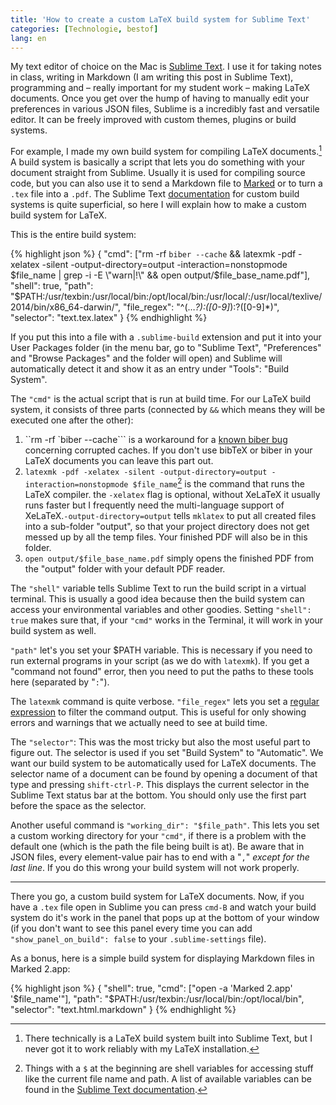 ```yaml
---
title: 'How to create a custom LaTeX build system for Sublime Text'
categories: [Technologie, bestof]
lang: en
---
```


My text editor of choice on the Mac is [Sublime Text](http://www.sublimetext.com/). I use it for taking notes in class, writing in Markdown (I am writing this post in Sublime Text), programming and – really important for my student work – making LaTeX documents. Once you get over the hump of having to manually edit your preferences in various JSON files, Sublime is a incredibly fast and versatile editor. It can be freely improved with custom themes, plugins or build systems.

For example, I made my own build system for compiling LaTeX documents.[^1] A build system is basically a script that lets you do something with your document straight from Sublime. Usually it is used for compiling source code, but you can also use it to send a Markdown file to [Marked](http://marked2app.com) or to turn a `.tex` file into a `.pdf`. The Sublime Text [documentation](http://www.sublimetext.com/docs/build) for custom build systems is quite superficial, so here I will explain how to make a custom build system for LaTeX.

[^1]: There technically is a LaTeX build system built into Sublime Text, but I never got it to work reliably with my LaTeX installation. 

This is the entire build system:

{% highlight json %}
{
    "cmd": ["rm -rf `biber --cache` && latexmk -pdf -xelatex -silent -output-directory=output -interaction=nonstopmode $file_name | grep -i -E \"warn|!\" && open output/$file_base_name.pdf"],
    "shell": true,
    "path": "$PATH:/usr/texbin:/usr/local/bin:/opt/local/bin:/usr/local/:/usr/local/texlive/2014/bin/x86_64-darwin/",
    "file_regex": "^(…*?):([0-9]*):?([0-9]*)",
    "selector": "text.tex.latex"
}
{% endhighlight %}

If you put this into a file with a `.sublime-build` extension and put it into your User Packages folder (in the menu bar, go to "Sublime Text", "Preferences" and "Browse Packages" and the folder will open) and Sublime will automatically detect it and show it as an entry under "Tools": "Build System".

The `"cmd"` is the actual script that is run at build time. For our LaTeX build system, it consists of three parts (connected by `&&` which means they will be executed one after the other):

1. ``rm -rf `biber --cache``` is a workaround for a [known biber bug](http://tex.stackexchange.com/questions/18859/biber-gives-i-found-no-citation-commands-is-there-a-solution) concerning corrupted caches. If you don't use bibTeX or biber in your LaTeX documents you can leave this part out.
2. `latexmk -pdf -xelatex -silent -output-directory=output -interaction=nonstopmode $file_name`[^2] is the command that runs the LaTeX compiler. the `-xelatex` flag is optional, without XeLaTeX it usually runs faster but I frequently need the multi-language support of XeLaTeX.`-output-directory=output` tells `mklatex` to put all created files into a sub-folder "output", so that your project directory does not get messed up by all the temp files. Your finished PDF will also be in this folder.
3. `open output/$file_base_name.pdf` simply opens the finished PDF from the "output" folder with your default PDF reader.

[^2]: Things with a `$` at the beginning are shell variables for accessing stuff like the current file name and path. A list of available variables can be found in the [Sublime Text documentation](http://www.sublimetext.com/docs/build).

The `"shell"` variable tells Sublime Text to run the build script in a virtual terminal. This is usually a good idea because then the build system can access your environmental variables and other goodies. Setting `"shell": true` makes sure that, if your `"cmd"` works in the Terminal, it will work in your build system as well.

`"path"` let's you set your $PATH variable. This is necessary if you need to run external programs in your script (as we do with `latexmk`). If you get a "command not found" error, then you need to put the paths to these tools here (separated by "`:`").

The `latexmk` command is quite verbose. `"file_regex"` lets you set a [regular expression](https://en.wikipedia.org/wiki/Regular_expression) to filter the command output. This is useful for only showing errors and warnings that we actually need to see at build time.

The `"selector"`: This was the most tricky but also the most useful part to figure out. The selector is used if you set "Build System" to "Automatic". We want our build system to be automatically used for LaTeX documents. The selector name of a document can be found by opening a document of that type and pressing `shift-ctrl-P`. This displays the current selector in the Sublime Text status bar at the bottom. You should only use the first part before the space as the selector.

Another useful command is `"working_dir": "$file_path"`. This lets you set a custom working directory for your `"cmd"`, if there is a problem with the default one (which is the path the file being built is at). Be aware that in JSON files, every element-value pair has to end with a "`,`" *except for the last line*. If you do this wrong your build system will not work properly.

----

There you go, a custom build system for LaTeX documents. Now, if you have a `.tex` file open in Sublime you can press `cmd-B` and watch your build system do it's work in the panel that pops up at the bottom of your window (if you don't want to see this panel every time you can add `"show_panel_on_build": false` to your `.sublime-settings` file).

As a bonus, here is a simple build system for displaying Markdown files in Marked 2.app:

{% highlight json %}
{
    "shell": true,
    "cmd": ["open -a 'Marked 2.app' '$file_name'"],
    "path": "$PATH:/usr/texbin:/usr/local/bin:/opt/local/bin",
    "selector": "text.html.markdown"
}
{% endhighlight %}